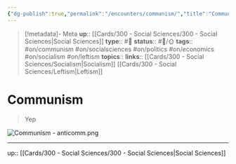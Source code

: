 ```yaml
---
{"dg-publish":true,"permalink":"/encounters/communism/","title":"Communism"}
---
```


> [!metadata]- Meta
> **up**:: [[Cards/300 - Social Sciences/300 - Social Sciences\|Social Sciences]]
> **type**:: #📝 
> **status**:: #📝/🌞
> **tags**:: #on/communism #on/socialsciences #on/politics #on/economics #on/socialism #on/leftism 
> **topics**:: 
> **links**:: [[Cards/300 - Social Sciences/Socialism\|Socialism]] [[Cards/300 - Social Sciences/Leftism\|Leftism]]


# Communism

> Yep

![Communism - anticomm.png](/img/user/Extras/Attachments/Communism%20-%20anticomm.png)

---
up:: [[Cards/300 - Social Sciences/300 - Social Sciences\|Social Sciences]]

